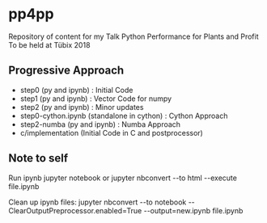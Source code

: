# pp4pp
Repository of content for my Talk Python Performance for Plants and Profit
To be held at Tübix 2018

## Progressive Approach

- step0 (py and ipynb) : Initial Code
- step1 (py and ipynb) : Vector Code for numpy
- step2 (py and ipynb) : Minor updates
- step0-cython.ipynb (standalone in cython) : Cython Approach
- step2-numba (py and ipynb) : Numba Approach
- c/implementation (Initial Code in C and postprocessor)

## Note to self

Run ipynb
jupyter notebook
or 
jupyter nbconvert --to html --execute file.ipynb

Clean up ipynb files:
jupyter nbconvert --to notebook --ClearOutputPreprocessor.enabled=True --output=new.ipynb file.ipynb
